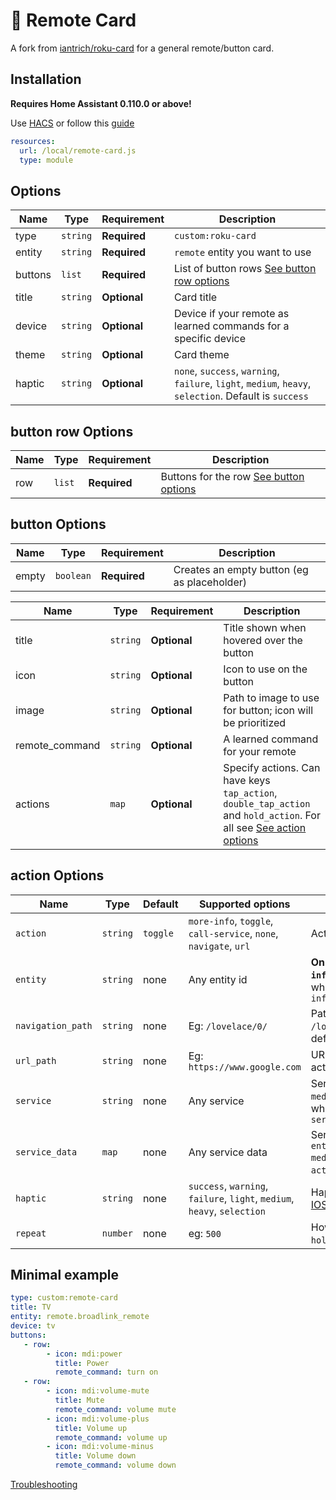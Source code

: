 # 📡 Remote Card

A fork from [iantrich/roku-card](https://github.com/iantrich/roku-card) for a general remote/button card.

## Installation

**Requires Home Assistant 0.110.0 or above!**

Use [HACS](https://hacs.xyz) or follow this [guide](https://github.com/thomasloven/hass-config/wiki/Lovelace-Plugins)

```yaml
resources:
  url: /local/remote-card.js
  type: module
```

## Options

| Name        | Type      | Requirement  | Description                                                                                            |
| ----------- | --------- | ------------ | ------------------------------------------------------------------------------------------------------ |
| type    | `string`  | **Required** | `custom:roku-card`                                                                                     |
| entity  | `string`  | **Required** | `remote` entity you want to use                                                                        |
| buttons | `list`    | **Required** | List of button rows [See button row options](#button-row-options)                                      |
| title   | `string`  | **Optional** | Card title                                                                                             |
| device  | `string`  | **Optional** | Device if your remote as learned commands for a specific device                                        |
| theme   | `string`  | **Optional** | Card theme                                                                                             |
| haptic  | `string`  | **Optional** | `none`, `success`, `warning`, `failure`, `light`, `medium`, `heavy`, `selection`. Default is `success` |



## button row Options
| Name              | Type     | Requirement  | Description                                                 |
| ----------------- | -------- | ------------ | ----------------------------------------------------------- |
| row               | `list`   | **Required** | Buttons for the row  [See button options](#button-options)  |

## button Options

| Name              | Type     | Requirement  | Description                                                 |
| ----------------- | -------- | ------------ | ----------------------------------------------------------- |
| empty             | `boolean`| **Required** | Creates an empty button (eg as placeholder)                 |

| Name              | Type      | Requirement  | Description                                                 |
| ----------------- | --------- | ------------ | ----------------------------------------------------------- |
| title             | `string`  | **Optional** | Title shown when hovered over the button                    |
| icon              | `string`  | **Optional** | Icon to use on the button                                   |
| image             | `string`  | **Optional** | Path to image to use for button; icon will be prioritized   |
| remote_command    | `string`  | **Optional** | A learned command for your remote                           |
| actions           | `map`     | **Optional** | Specify actions. Can have keys `tap_action`, `double_tap_action` and `hold_action`. For all see [See action options](#action-options) |

## action Options

| Name              | Type     | Default  | Supported options                                                        | Description                                                                                               |
| ----------------- | -------- | -------- | ------------------------------------------------------------------------ | --------------------------------------------------------------------------------------------------------- |
| `action`          | `string` | `toggle` | `more-info`, `toggle`, `call-service`, `none`, `navigate`, `url`         | Action to perform                                                                                         |
| `entity`          | `string` | none     | Any entity id                                                            | **Only valid for `action: more-info`** to override the entity on which you want to call `more-info`       |
| `navigation_path` | `string` | none     | Eg: `/lovelace/0/`                                                       | Path to navigate to (e.g. `/lovelace/0/`) when action defined as navigate                                 |
| `url_path`        | `string` | none     | Eg: `https://www.google.com`                                             | URL to open on click when action is `url`.                                                                |
| `service`         | `string` | none     | Any service                                                              | Service to call (e.g. `media_player.media_play_pause`) when `action` defined as `call-service`            |
| `service_data`    | `map`    | none     | Any service data                                                         | Service data to include (e.g. `entity_id: media_player.bedroom`) when `action` defined as `call-service`. |
| `haptic`          | `string` | none     | `success`, `warning`, `failure`, `light`, `medium`, `heavy`, `selection` | Haptic feedback for the [Beta IOS App](http://home-assistant.io/ios/beta)                                 |
| `repeat`          | `number` | none     | eg: `500`                                                                | How often to repeat the `hold_action` in milliseconds.                                                    |

## Minimal example

```yaml
type: custom:remote-card
title: TV
entity: remote.broadlink_remote
device: tv
buttons:
   - row:
        - icon: mdi:power
          title: Power
          remote_command: turn on
   - row:
        - icon: mdi:volume-mute
          title: Mute
          remote_command: volume mute
        - icon: mdi:volume-plus
          title: Volume up
          remote_command: volume up
        - icon: mdi:volume-minus
          title: Volume down
          remote_command: volume down
```

[Troubleshooting](https://github.com/thomasloven/hass-config/wiki/Lovelace-Plugins)
